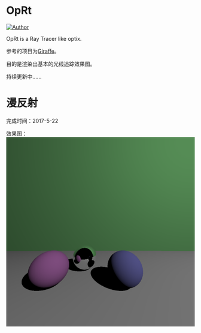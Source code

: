 # OpRt
[![Author](https://img.shields.io/badge/Author-Whpointz-blue.svg)](https://github.com/whpointz)

OpRt is a Ray Tracer like optix.

参考的项目为[Giraffe](https://github.com/UncP/Giraffe.git)。

目的是渲染出基本的光线追踪效果图。


持续更新中......


# 漫反射 

完成时间：2017-5-22

效果图：
![](OpRt/image/image.png)